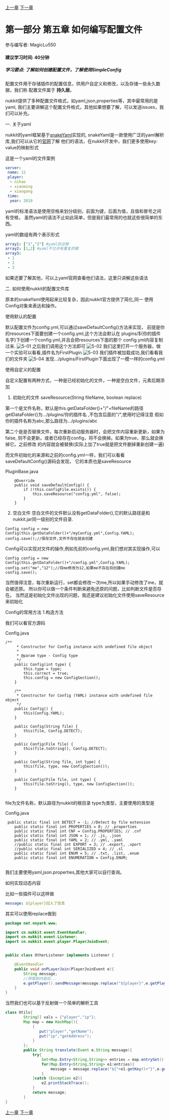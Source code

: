[上一章](第四章*如何编写命令.md) [下一章](第六章*如何编写plugin.yml.md)
# 第一部分 第五章 如何编写配置文件
参与编写者: MagicLu550
#### 建议学习时间: 40分钟
##### 学习要点: 了解如何创建配置文件，了解使用SimpleConfig

配置文件用于存储插件的配置信息，供用户自定义和修改，以及存储一些永久数据，我们称
配置文件属于 **持久层**。

nukkit提供了多种配置文件格式，如yaml,json,properties等，其中最常用的是yaml,
我们主要讲解这个配置文件格式，其他如果想要了解，可以发送issues，我们可以补充。

一. 关于yaml

nukkit的yaml框架基于[snakeYaml](https://github.com/bmoliveira/snake-yaml)实现的,
snakeYaml是一款使用广泛的yaml解析库,我们可以从它的[官网](https://yaml.org/type/index.html)了解
他们的语法，在nukkit开发中，我们更多使用key: value的映射形式

这是一个yaml的文件案例
```yaml
server:
 name: 12
 player:
  - nihao
  - xiaoming
  - xiaogang
 time:
  year: 2019
```
yaml的标准语法是使用空格来划分级别，前面为键，后面为值，且值和冒号之间有空格，
虽然yaml的语法不止如此简单，但是我们最常用的也就这些很简单的东西。

yaml的数组有两个表示形式
```yaml
array1: ["1","2"] #yaml的注释
array2: [1,2] #yaml不允许有重复的键
array3:
 - 1
 - 2
 - 3

```
如果还要了解其他，可以上yaml官网查看他们语法，这里只讲解这些语法

二. 如何使用nukkit的配置文件库

原本的snakeYaml使用起来比较复杂，因此nukkit官方提供了简化,同一
使用Config对象来表达和操作。

使用默认的配置

默认配置文件为config.yml,可以通过saveDefaultConfig()方法来实现，
前提是你的resources下面要创建一个config.yml,这个方法会默认在
plugins/${你的插件名字}下创建一个config.yml,并且会把resources下面的那个
config.yml内容复制过来.
![5-01](images/5-01.png)
之后我们调用这个方法即可
![5-02](images/5-02.png)
我们这里打开一个服务器，做一个实验可以看看,插件名为FirstPlugin
![5-03](images/5-03.png)
我们插件被加载成功,我们看看我们的文件夹
![5-04](images/5-04.png)
发现.../plugins/FirstPlugin下面出现了一模一样的config.yml

使用自定义的配置

自定义配置有两种方式，一种是已经初始化的文件，一种是空白文件，元素后期添加

1. 初始化的文件
saveResource(String fileName, boolean replace)

第一个是文件名称，默认是this.getDataFolder()+"/"+fileName的路径
getDataFolder()为.../plugins/你的插件名 ,不包含后面的"/",使用时记得注意
假如你的插件名称为abc,那么路径为.../plugins/abc

第二个是是否替换文件，每次重新启动服务器时，会把文件内容重新更新，如果为false,
则不会更新。或者已经存在config，将不会换掉。如果为true，那么就会换掉它。之前修改
的内容就会被替换(实际上加了true就是把文件删掉重新创建一遍)

而文件初始化的来源和之前的config.yml一样，我们可以看看saveDefaultConfig()源码会发现，
它的本质也是saveResource

PluginBase.java
```
    @Override
    public void saveDefaultConfig() {
        if (!this.configFile.exists()) {
            this.saveResource("config.yml", false);
        }
    }

```
2. 空白文件
空白文件的文件默认没有getDataFolder(),它的默认路径是和nukkit.jar同一级别的文件目录.
```
Config config = new Config(this.getDataFolder()+"/myConfig.yml",Config.YAML);
config.save();//保存文件,文件不存在就会创建
```
Config可以实现对文件的操作,例如先前的config.yml,我们想对其实现操作,可以
```
Config config = new Config(this.getDataFolder()+"/config.yml",Config.YAML);
config.set("me","12");//将me修改为12,如果me不存在将创建me
config.save();
```
当然值得注意，每次重新运行，set都会修改一次me,所以如果手动修改了me，就会被还原。
所以你可以做一个条件判断来避免还原的问题，比如判断文件是否存在。
当然这是初始化文件出现的问题，我还是建议初始化文件使用saveResource来初始化

Config的常用方法
1.构造方法

我们可以看官方源码

Config.java
```
/**
     * Constructor for Config instance with undefined file object
     *
     * @param type - Config type
     */
    public Config(int type) {
        this.type = type;
        this.correct = true;
        this.config = new ConfigSection();
    }

    /**
     * Constructor for Config (YAML) instance with undefined file object
     */
    public Config() {
        this(Config.YAML);
    }

    public Config(String file) {
        this(file, Config.DETECT);
    }

    public Config(File file) {
        this(file.toString(), Config.DETECT);
    }

    public Config(String file, int type) {
        this(file, type, new ConfigSection());
    }

    public Config(File file, int type) {
        this(file.toString(), type, new ConfigSection());
    }


```
file为文件名称，默认路径为nukkit的根目录
type为类型，主要使用的类型是

Config.java
```
 public static final int DETECT = -1; //Detect by file extension
    public static final int PROPERTIES = 0; // .properties
    public static final int CNF = Config.PROPERTIES; // .cnf
    public static final int JSON = 1; // .js, .json
    public static final int YAML = 2; // .yml, .yaml
    //public static final int EXPORT = 3; // .export, .xport
    //public static final int SERIALIZED = 4; // .sl
    public static final int ENUM = 5; // .txt, .list, .enum
    public static final int ENUMERATION = Config.ENUM;


```
我们主要使用yaml,json.properties,其他大家可以自行查询。

如何实现动态内容

比如一些插件可以这样做
```yaml
message: ${player}加入了信息
```

其实可以使用replace做到
```java
package net.noyark.www;

import cn.nukkit.event.EventHandler;
import cn.nukkit.event.Listener;
import cn.nukkit.event.player.PlayerJoinEvent;


public class OtherListener implements Listener {

    @EventHandler
    public void onPLayerJoin(PlayerJoinEvent e){
        String message;
        //获取到内容后...
        e.getPlayer().sendMessage(message.replace("${player}",e.getPlayer().getName()));
    }
}
```
当然我们也可以基于反射做一个简单的解析工具

```java
class Utils{
        String[] vals = {"player","ip"};
        Map map = new HashMap(){
            {
               put("player","getName");
               put("ip","getAddress");
            }
        };
        public String translate(Event e,String message){
            try{
                Set<Map.Entry<String,String>> entries = map.entrySet();
                for(Map.Entry<String,String> e1:entries){
                    message = message.replace("${"+e1.getKey()+"}",e.getClass().getDeclaredMethod(e1.getValue()).invoke(e).toString());
                } 
            }catch (Exception e2){
                e2.printStackTrace();
            }
            return message;
        }
}

```

[上一章](第四章*如何编写命令.md) [下一章](第六章*如何编写plugin.yml.md)